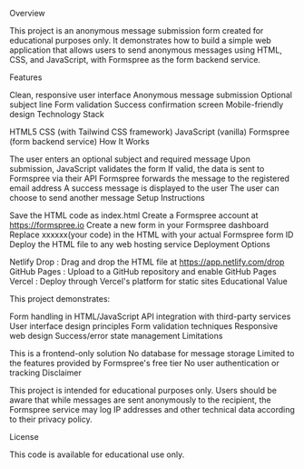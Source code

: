Overview

This project is an anonymous message submission form created for educational purposes only. It demonstrates how to build a simple web application that allows users to send anonymous messages using HTML, CSS, and JavaScript, with Formspree as the form backend service.

Features

Clean, responsive user interface
Anonymous message submission
Optional subject line
Form validation
Success confirmation screen
Mobile-friendly design
Technology Stack

HTML5
CSS (with Tailwind CSS framework)
JavaScript (vanilla)
Formspree (form backend service)
How It Works

The user enters an optional subject and required message
Upon submission, JavaScript validates the form
If valid, the data is sent to Formspree via their API
Formspree forwards the message to the registered email address
A success message is displayed to the user
The user can choose to send another message
Setup Instructions

Save the HTML code as 
index.html
Create a Formspree account at 
https://formspree.io
Create a new form in your Formspree dashboard
Replace 
xxxxxx(your code)
 in the HTML with your actual Formspree form ID
Deploy the HTML file to any web hosting service
Deployment Options

Netlify Drop
: Drag and drop the HTML file at 
https://app.netlify.com/drop
GitHub Pages
: Upload to a GitHub repository and enable GitHub Pages
Vercel
: Deploy through Vercel's platform for static sites
Educational Value

This project demonstrates:

Form handling in HTML/JavaScript
API integration with third-party services
User interface design principles
Form validation techniques
Responsive web design
Success/error state management
Limitations

This is a frontend-only solution
No database for message storage
Limited to the features provided by Formspree's free tier
No user authentication or tracking
Disclaimer

This project is intended for educational purposes only. Users should be aware that while messages are sent anonymously to the recipient, the Formspree service may log IP addresses and other technical data according to their privacy policy.

License

This code is available for educational use only.
